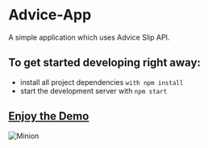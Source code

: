 # Advice-App

A simple application which uses Advice Slip API.

## To get started developing right away:

* install all project dependencies `with npm install`
* start the development server with `npm start`

## [Enjoy the Demo](http://bit.ly/AdviceAppDemo "Demo")

![Minion](https://hellogiggles.com/wp-content/uploads/2015/07/13/Minions-1.jpg)
